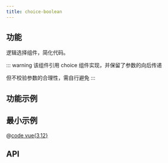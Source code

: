 ```yaml
---
title: choice-boolean
---
```


## 功能

逻辑选择组件，简化代码。

::: warning
该组件引用 choice 组件实现，并保留了参数的向后传递

但不校验参数的合理性，需自行避免
:::

## 功能示例

<Example />

## 最小示例

@[code vue{3,12}](@/components/choice-boolean/docs/simple.vue)

## API

<Usage />

<script setup>
import Example from "@/components/choice-boolean/docs/example.vue";
import Usage from "@/components/choice-boolean/docs/usage.vue";
</script>